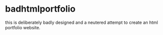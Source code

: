 # badhtmlportfolio
this is deliberately badly designed and a neutered attempt to create an html portfolio website.
